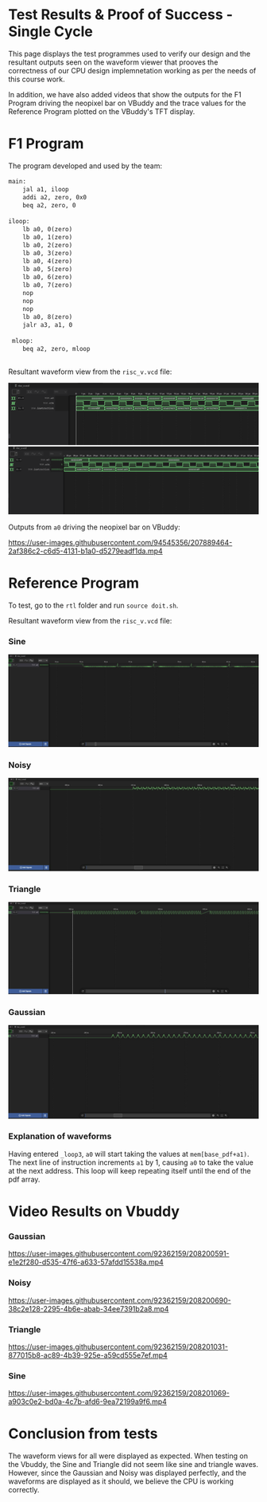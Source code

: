 # Test Results & Proof of Success - Single Cycle 
This page displays the test programmes used to verify our design and the resultant outputs seen on the waveform viewer that prooves the correctness of our CPU design implemnetation working as per the needs of this course work.

In addition, we have also added videos that show the outputs for the F1 Program driving the neopixel bar on VBuddy and the trace values for the Reference Program plotted on the VBuddy's TFT display.

# F1 Program

The program developed and used by the team:
```
main:
	jal a1, iloop
    addi a2, zero, 0x0
    beq a2, zero, 0
    
iloop:
	lb a0, 0(zero)
    lb a0, 1(zero)
    lb a0, 2(zero)
    lb a0, 3(zero)
    lb a0, 4(zero)
    lb a0, 5(zero)
    lb a0, 6(zero)
    lb a0, 7(zero)
    nop
    nop
    nop
    lb a0, 8(zero)
    jalr a3, a1, 0
    
 mloop:
 	beq a2, zero, mloop
    
```
Resultant waveform view from the `risc_v.vcd` file:

![Alt text](images/f1_trace_1.png)
![Alt text](images/f1_trace_2.png)


Outputs from `a0` driving the neopixel bar on VBuddy:

https://user-images.githubusercontent.com/94545356/207889464-2af386c2-c6d5-4131-b1a0-d5279eadf1da.mp4

# Reference Program

To test, go to the `rtl` folder and run `source doit.sh`.

Resultant waveform view from the `risc_v.vcd` file:


### Sine ###
![Alt text](images/ref_sine_trace.jpeg)
### Noisy ###
![Alt text](images/ref_noisy_trace.jpeg)

### Triangle ###
![Alt text](images/ref_triangle_trace.jpeg)

### Gaussian ###
![Alt text](images/ref_gaussian_trace.jpeg)


### Explanation of waveforms ###
Having entered `_loop3`, `a0` will start taking the values at `mem[base_pdf+a1)`. The next line of instruction increments `a1` by 1, causing `a0` to take the value at the next address. This loop will keep repeating itself until the end of the pdf array. 


# Video Results on Vbuddy


### Gaussian ###
https://user-images.githubusercontent.com/92362159/208200591-e1e2f280-d535-47f6-a633-57afdd15538a.mp4

### Noisy ###

https://user-images.githubusercontent.com/92362159/208200690-38c2e128-2295-4b6e-abab-34ee7391b2a8.mp4

### Triangle ###

https://user-images.githubusercontent.com/92362159/208201031-877015b8-ac89-4b39-925e-a59cd555e7ef.mp4

### Sine ###

https://user-images.githubusercontent.com/92362159/208201069-a903c0e2-bd0a-4c7b-afd6-9ea72199a9f6.mp4

# Conclusion from tests #
The waveform views for all were displayed as expected. When testing on the Vbuddy, the Sine and Triangle did not seem like sine and triangle waves. However, since the Gaussian and Noisy was displayed perfectly, and the waveforms are displayed as it should, we believe the CPU is working correctly.


